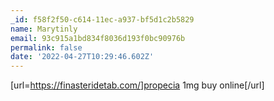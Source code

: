 ```yaml
---
_id: f58f2f50-c614-11ec-a937-bf5d1c2b5829
name: Marytinly
email: 93c915a1bd834f8036d193f0bc90976b
permalink: false
date: '2022-04-27T10:29:46.602Z'
---
```

[url=https://finasteridetab.com/]propecia 1mg buy online[/url]

